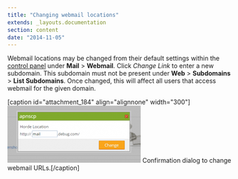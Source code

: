 ```yaml
---
title: "Changing webmail locations"
extends: _layouts.documentation
section: content
date: "2014-11-05"
---
```


Webmail locations may be changed from their default settings within the [control panel](/docs/control-panel/logging-into-the-control-panel/ "Logging into the control panel") under **Mail** > **Webmail**. Click _Change Link_ to enter a new subdomain. This subdomain must not be present under **Web** > **Subdomains** > **List Subdomains**. Once changed, this will affect all users that access webmail for the given domain.

\[caption id="attachment\_184" align="alignnone" width="300"\][![Confirmation dialog to change webmail URLs.](images/change-webmail-300x129.png)](/docs/wp-content/uploads/2014/11/change-webmail.png) Confirmation dialog to change webmail URLs.\[/caption\]
